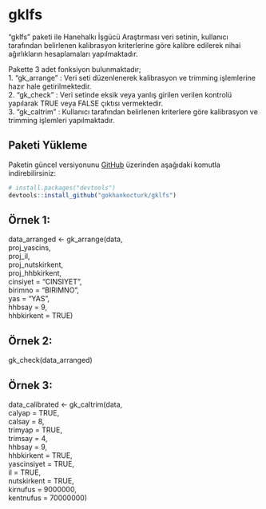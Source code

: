 
<!-- README.md is generated from README.Rmd. Please edit that file -->

# gklfs

<!-- badges: start -->

<!-- badges: end -->

“gklfs” paketi ile Hanehalkı İşgücü Araştırması veri setinin, kullanıcı
tarafından belirlenen kalibrasyon kriterlerine göre kalibre edilerek
nihai ağırlıkların hesaplamaları yapılmaktadır.

Pakette 3 adet fonksiyon bulunmaktadır;  
1\. “gk\_arrange” : Veri seti düzenlenerek kalibrasyon ve trimming
işlemlerine hazır hale getirilmektedir.  
2\. “gk\_check” : Veri setinde eksik veya yanlış girilen verilen
kontrolü yapılarak TRUE veya FALSE çıktısı vermektedir.  
3\. “gk\_caltrim” : Kullanıcı tarafından belirlenen kriterlere göre
kalibrasyon ve trimming işlemleri yapılmaktadır.

## Paketi Yükleme

Paketin güncel versiyonunu [GitHub](https://github.com/) üzerinden
aşağıdaki komutla indirebilirsiniz:

``` r
# install.packages("devtools")
devtools::install_github("gokhankocturk/gklfs")
```

## Örnek 1:

data\_arranged \<- gk\_arrange(data,  
proj\_yascins,  
proj\_il,  
proj\_nutskirkent,  
proj\_hhbkirkent,  
cinsiyet = “CINSIYET”,  
birimno = “BIRIMNO”,  
yas = “YAS”,  
hhbsay = 9,  
hhbkirkent = TRUE)

## Örnek 2:

gk\_check(data\_arranged)

## Örnek 3:

data\_calibrated \<- gk\_caltrim(data,  
calyap = TRUE,  
calsay = 8,  
trimyap = TRUE,  
trimsay = 4,  
hhbsay = 9,  
hhbkirkent = TRUE,  
yascinsiyet = TRUE,  
il = TRUE,  
nutskirkent = TRUE,  
kirnufus = 9000000,  
kentnufus = 70000000)
